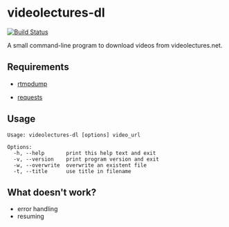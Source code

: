 # videolectures-dl

[![Build Status](https://api.travis-ci.org/smly/videolectures-dl.png?branch=master)](https://travis-ci.org/smly/videolectures-dl)

A small command-line program to download videos from videolectures.net.

## Requirements

* [rtmpdump][2]
* [requests][3]

  [1]: https://github.com/smly/videolectures-dl/tree/binary "videolectures-dl @ GitHub"
  [2]: http://rtmpdump.mplayerhq.hu/ "RTMPDump"
  [3]: https://pypi.python.org/pypi/requests "requests"

## Usage

    Usage: videolectures-dl [options] video_url
    
    Options:
      -h, --help       print this help text and exit
      -v, --version    print program version and exit
      -w, --overwrite  overwrite an existent file
      -t, --title      use title in filename

## What doesn't work?

* error handling
* resuming
